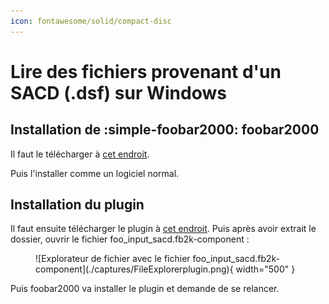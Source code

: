 ```yaml
---
icon: fontawesome/solid/compact-disc
---
```

# Lire des fichiers provenant d'un SACD (.dsf) sur Windows

## Installation de :simple-foobar2000: foobar2000

Il faut le télécharger à [cet endroit](https://www.foobar2000.org/download).

Puis l'installer comme un logiciel normal.

## Installation du plugin

Il faut ensuite télécharger le plugin à [cet endroit](https://sourceforge.net/projects/sacddecoder/files/foo_input_sacd/).
Puis après avoir extrait le dossier, ouvrir le fichier foo_input_sacd.fb2k-component :
<figure markdown="span">
  ![Explorateur de fichier avec le fichier foo_input_sacd.fb2k-component](./captures/FileExplorerplugin.png){ width="500" }
</figure>

Puis foobar2000 va installer le plugin et demande de se relancer.
